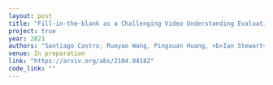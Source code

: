 ```yaml
---
layout: post
title: "Fill-in-the-blank as a Challenging Video Understanding Evaluation Framework"
project: true
year: 2021
authors: "Santiago Castro, Ruoyao Wang, Pingxuan Huang, <b>Ian Stewart</b>, Nan Liu, Jonathan Stroud, Rada Mihalcea" 
venue: In preparation
link: "https://arxiv.org/abs/2104.04182"
code_link: ""
---
```

